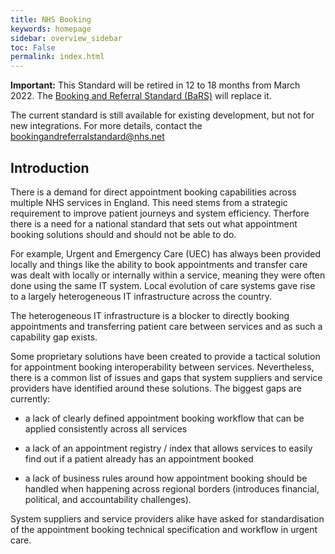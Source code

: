 ```yaml
---
title: NHS Booking
keywords: homepage
sidebar: overview_sidebar
toc: False
permalink: index.html
---
```


<div markdown="span" class="alert alert-warning" role="alert"><i class="fa fa-warning"></i> <b>Important:</b> This Standard will be retired in 12 to 18 months from March 2022. The <a href="https://digital.nhs.uk/services/booking-and-referral-standard" target="_blank">Booking and Referral Standard (BaRS)</a> will replace it. 
  
  The current standard is still available for existing development, but not for new integrations. For more details, contact the <a href="mailto:bookingandreferralstandard@nhs.net">bookingandreferralstandard@nhs.net</a></div>

## Introduction

There is a demand for direct appointment booking capabilities across multiple NHS services in England. This need stems from a strategic requirement to improve patient journeys and system efficiency. Therfore there is a need for a national standard that sets out what appointment booking solutions should and should not be able to do.

For example, Urgent and Emergency Care (UEC) has always been provided locally and things like the ability to book appointments and transfer care was dealt with locally or internally within a service, meaning they were often done using the same IT system. Local evolution of care systems gave rise to a largely heterogeneous IT infrastructure across the country.

The heterogeneous IT infrastructure is a blocker to directly booking appointments and transferring patient care between services and as such a capability gap exists.

Some proprietary solutions have been created to provide a tactical solution for appointment booking interoperability between services. Nevertheless, there is a common list of issues and gaps that system suppliers and service providers have identified around these solutions. The biggest gaps are currently:

* a lack of clearly defined appointment booking workflow that can be applied consistently across all services

* a lack of an appointment registry / index that allows services to easily find out if a patient already has an appointment booked

* a lack of business rules around how appointment booking should be handled when happening across regional borders (introduces financial, political, and accountability challenges).

System suppliers and service providers alike have asked for standardisation of the appointment booking technical specification and workflow in urgent care.
